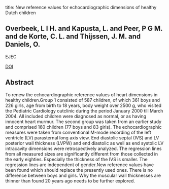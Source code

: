 title: New reference values for echocardiographic dimensions of healthy Dutch children

## Overbeek, L I H. and Kapusta, L. and Peer, P G M. and de Korte, C. L. and Thijssen, J. M. and Daniels, O.
EJEC

<a href="https://doi.org/10.1016/j.euje.2005.03.012">DOI</a>

## Abstract
To renew the echocardiographic reference values of heart dimensions in healthy children.Group 1 consisted of 587 children, of which 361 boys and 226 girls, age from birth to 18 years, body weight over 2500 g, who visited the Pediatric Cardiology outclinic during the period January 2000 till March 2004. All included children were diagnosed as normal, or as having innocent heart murmur. The second group was taken from an earlier study and comprised 160 children (77 boys and 83 girls). The echocardiographic measures were taken from conventional M-mode recording of the left ventricle (LV) parasternal long axis view. End diastolic septal (IVS) and LV posterior wall thickness (LVPW) and end diastolic as well as end systolic LV intracavity dimensions were retrospectively analyzed. The regression lines from all measured sizes are significantly different from those collected in the early eighties. Especially the thickness of the IVS is smaller. The regression lines are independent of gender.New reference values have been found which should replace the presently used ones. There is no difference between boys and girls. Why the muscular wall thicknesses are thinner than found 20 years ago needs to be further explored.

